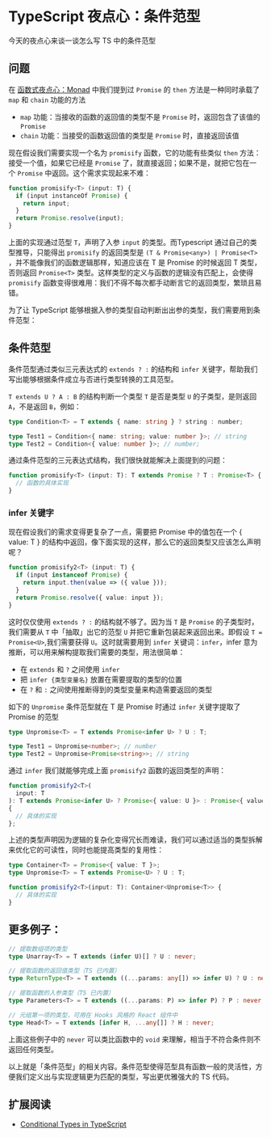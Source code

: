 # TypeScript 夜点心：条件范型

今天的夜点心来谈一谈怎么写 TS 中的条件范型

## 问题

在 [函数式夜点心：Monad](../6/README.md) 中我们提到过 `Promise` 的 `then` 方法是一种同时承载了 `map` 和 `chain` 功能的方法

- `map` 功能：当接收的函数的返回值的类型不是 `Promise` 时，返回包含了该值的 `Promise`
- `chain` 功能：当接受的函数返回值的类型是 `Promise` 时，直接返回该值

现在假设我们需要实现一个名为 `promisify` 函数，它的功能有些类似 `then` 方法：接受一个值，如果它已经是 `Promise` 了，就直接返回；如果不是，就把它包在一个 `Promise` 中返回。这个需求实现起来不难：

``` ts
function promisify<T> (input: T) {
  if (input instanceOf Promise) {
    return input;
  }
  return Promise.resolve(input);
}
```

上面的实现通过范型 `T`，声明了入参 `input` 的类型。而Typescript 通过自己的类型推导，只能得出 `promisify` 的返回类型是 `(T & Promise<any>) | Promise<T>` ，并不能像我们的函数逻辑那样，知道应该在 T 是 Promise 的时候返回 T 类型，否则返回 `Promise<T>` 类型。这样类型的定义与函数的逻辑没有匹配上，会使得 `promisify` 函数变得很难用：我们不得不每次都手动断言它的返回类型，繁琐且易错。

为了让 TypeScript 能够根据入参的类型自动判断出出参的类型，我们需要用到条件范型：

## 条件范型

条件范型通过类似三元表达式的 `extends ? :` 的结构和 `infer` 关键字，帮助我们写出能够根据条件成立与否进行类型转换的工具范型。

`T extends U ? A : B` 的结构判断一个类型 `T` 是否是类型 `U` 的子类型，是则返回 `A`，不是返回 `B`，例如：

``` ts
type Condition<T> = T extends { name: string } ? string : number;

type Test1 = Condition<{ name: string; value: number }>; // string
type Test2 = Condition<{ value: number }>; // number;
```

通过条件范型的三元表达式结构，我们很快就能解决上面提到的问题：

``` ts
function promisify<T> (input: T): T extends Promise ? T : Promise<T> {
  // 函数的具体实现
}
```

### infer 关键字

现在假设我们的需求变得更复杂了一点，需要把 Promise 中的值包在一个 { value: T } 的结构中返回，像下面实现的这样，那么它的返回类型又应该怎么声明呢？

``` ts
function promisify2<T> (input: T) {
  if (input instanceof Promise) {
    return input.then(value => ({ value }));
  }
  return Promise.resolve({ value: input });
}
```

这时仅仅使用 `extends ? :` 的结构就不够了。因为当 `T` 是 `Promise` 的子类型时，我们需要从 `T` 中「抽取」出它的范型 `U` 并把它重新包装起来返回出来。即假设 `T = Promise<U>`,我们需要获得 `U`。这时就需要用到 `infer` 关键词：`infer`，infer 意为推断，可以用来解构提取我们需要的类型，用法很简单：

- 在 `extends` 和 `?` 之间使用 `infer`
- 把 `infer {类型变量名}` 放置在需要提取的类型的位置
- 在 `?` 和 `:` 之间使用推断得到的类型变量来构造需要返回的类型

如下的 `Unpromise` 条件范型就在 T 是 Promise 时通过 `infer` 关键字提取了 Promise 的范型

``` ts
type Unpromise<T> = T extends Promise<infer U> ? U : T;

type Test1 = Unpromise<number>; // number
type Test2 = Unpromise<Promise<string>>; // string
```

通过 `infer` 我们就能够完成上面 `promisify2` 函数的返回类型的声明：

``` ts
function promisify2<T>(
  input: T
): T extends Promise<infer U> ? Promise<{ value: U }> : Promise<{ value: T }>
{
  // 具体的实现
};
```

上述的类型声明因为逻辑的复杂化变得冗长而难读，我们可以通过适当的类型拆解来优化它的可读性，同时也能提高类型的复用性：

``` ts
type Container<T> = Promise<{ value: T }>;
type Unpromise<T> = T extends Promise<U> ? U : T;

function promisify2<T>(input: T): Container<Unpromise<T>> {
  // 具体的实现
}
```

## 更多例子：

``` ts
// 提取数组项的类型
type Unarray<T> = T extends (infer U)[] ? U : never;

// 提取函数的返回值类型（TS 已内置）
type ReturnType<T> = T extends ((...params: any[]) => infer U) ? U : never;

// 提取函数的入参类型（TS 已内置）
type Parameters<T> = T extends ((...params: P) => infer P) ? P : never;

// 元组第一项的类型，可用在 Hooks 风格的 React 组件中
type Head<T> = T extends [infer H, ...any[]] ? H : never;
```

上面这些例子中的 `never` 可以类比函数中的 `void` 来理解，相当于不符合条件则不返回任何类型。

以上就是「条件范型」的相关内容。条件范型使得范型具有函数一般的灵活性，方便我们定义出与实现逻辑更为匹配的类型，写出更优雅强大的 TS 代码。

## 扩展阅读

- [Conditional Types in TypeScript](https://mariusschulz.com/blog/conditional-types-in-typescript)
